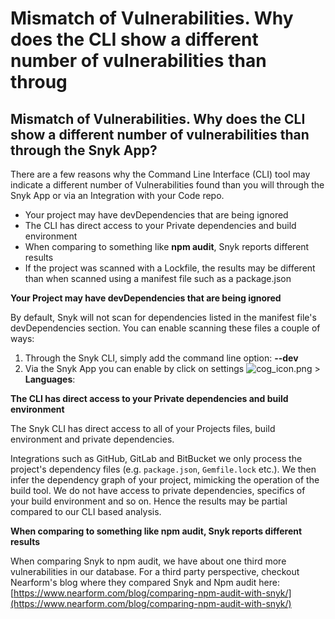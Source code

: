 # Mismatch of Vulnerabilities. Why does the CLI show a different number of vulnerabilities than throug

##  Mismatch of Vulnerabilities. Why does the CLI show a different number of vulnerabilities than through the Snyk App?

There are a few reasons why the Command Line Interface \(CLI\) tool may indicate a different number of Vulnerabilities found than you will through the Snyk App or via an Integration with your Code repo.

* Your project may have devDependencies that are being ignored
* The CLI has direct access to your Private dependencies and build environment
* When comparing to something like **npm audit**, Snyk reports different results
* If the project was scanned with a Lockfile, the results may be different than when scanned using a manifest file such as a package.json

**Your Project may have devDependencies that are being ignored**

By default, Snyk will not scan for dependencies listed in the manifest file's devDependencies section. You can enable scanning these files a couple of ways:

1. Through the Snyk CLI, simply add the command line option: **--dev**
2. Via the Snyk App you can enable by click on settings ![cog\_icon.png](https://support.snyk.io/hc/article_attachments/4402908592145/cog_icon.png) &gt; **Languages**: 

**The CLI has direct access to your Private dependencies and build environment**

The Snyk CLI has direct access to all of your Projects files, build environment and private dependencies.

Integrations such as GitHub, GitLab and BitBucket we only process the project's dependency files \(e.g. `package.json`, `Gemfile.lock` etc.\). We then infer the dependency graph of your project, mimicking the operation of the build tool. We do not have access to private dependencies, specifics of your build environment and so on. Hence the results may be partial compared to our CLI based analysis.

**When comparing to something like npm audit, Snyk reports different results**

When comparing Snyk to npm audit, we have about one third more vulnerabilities in our database. For a third party perspective, checkout Nearform's blog where they compared Snyk and Npm audit here: [https://www.nearform.com/blog/comparing-npm-audit-with-snyk/](https://www.nearform.com/blog/comparing-npm-audit-with-snyk/)

